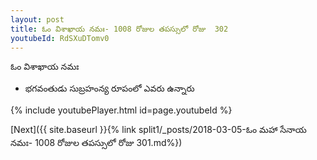 ```yaml
---
layout: post
title: ఓం విశాఖాయ నమః- 1008 రోజుల తపస్సులో రోజు  302
youtubeId: RdSXuDTomv0
---
```

 
 
 ఓం విశాఖాయ నమః  
 
 -  భగవంతుడు సుబ్రహంన్య రూపంలో ఎవరు ఉన్నారు 
 
  
 
  
 
 
 
 
 
 


{% include youtubePlayer.html id=page.youtubeId %}
 
[Next]({{ site.baseurl }}{% link  split1/_posts/2018-03-05-ఓం మహా సేనాయ నమః- 1008 రోజుల తపస్సులో రోజు  301.md%})
 
